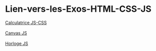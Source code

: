 # Lien-vers-les-Exos-HTML-CSS-JS

<html>

<head>
    <meta charset="UTF-8">
    <meta name="viewport" content="width=device-width, initial-scale=1.0">
    <meta http-equiv="X-UA-Compatible" content="ie=edge">
</head>

<body>
<a href="https://loudthunder64.github.io/Exercices-HTML-CSS/Calculatrice/calculatrice.html" target="_blank">Calculatrice JS-CSS</a>
    <br><br>
    <a href="https://loudthunder64.github.io/Exercices-HTML-CSS/Canvas JS/Canvas JS.html" target="_blank">Canvas JS</a>
    <br><br>
    <a href="https://loudthunder64.github.io/Exercices-HTML-CSS/Horloge JS/Horloge JS.html" target="_blank">Horloge JS</a>
    <br><br>
</body>

</html>
